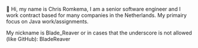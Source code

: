 👋  Hi, my name is Chris Romkema, I am a senior software engineer and I work contract based for many companies in the Netherlands. My primairy focus on Java work/assignments.

My nickname is Blade_Reaver or in cases that the underscore is not allowed (like GitHub): BladeReaver

<!-- Old profile:
I currently work as a Java developer for a big company that has contract based work. I have worked for them at several companies spread throughout different fields. The last few jobs have been at large banks in the Netherlands. In my spare time, I mostly game and spend some time updating my knowledge.
-->

